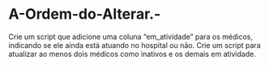 # A-Ordem-do-Alterar.-
 Crie um script que adicione uma coluna “em_atividade” para os médicos, indicando se ele ainda está atuando no hospital ou não.   Crie um script para atualizar ao menos dois médicos como inativos e os demais em atividade.
